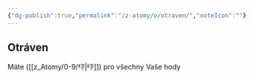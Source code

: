 ```yaml
---
{"dg-publish":true,"permalink":"/z-atomy/o/otraven/","noteIcon":""}
---
```


## Otráven
Máte ([[z_Atomy/0-9/👎\|👎]]) pro všechny Vaše hody
